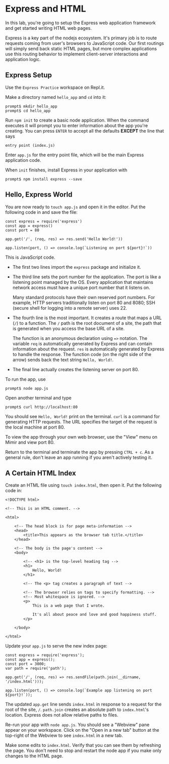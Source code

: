 # Express and HTML

In this lab, you're going to setup the Express web application framework and get started writing HTML web pages.

Express is a key part of the nodejs ecosystem. It's primary job is to route requests coming from user's browsers to JavaScript code.
Our first routings will simply send back static HTML pages, but more complex applications use this routing behavior to implement
client-server interactions and application logic.

## Express Setup

Use the `Express Practice` workspace on Repl.it.

Make a directory named `hello_app` and `cd` into it:

```
prompt$ mkdir hello_app
prompt$ cd hello_app
```

Run `npm init` to create a basic node application. When the command executes it will prompt you to enter information about the app you're
creating. You can press `ENTER` to accept all the defaults **EXCEPT** the line that says

```
entry point (index.js)
```

Enter `app.js` for the entry point file, which will be the main Express application code.

When `init` finishes, install Express in your application with

```
prompt$ npm install express --save
```

## Hello, Express World

You are now ready to `touch app.js` and open it in the editor. Put the following code in and save the file:

```
const express = require('express')
const app = express()
const port = 80

app.get('/', (req, res) => res.send('Hello World!'))

app.listen(port, () => console.log(`Listening on port ${port}!`))
```

This is JavaScript code. 

- The first two lines import the `express` package and initialize it.

- The third line sets the port number for the application. The port is like a listening point managed by the OS. Every application that
maintains network access must have a unique port number that it listens on.  

  Many standard protocols have their own reserved port numbers. For example, HTTP servers traditionally listen on port 80 and
8080; SSH (secure shell for logging into a remote server) uses 22.

- The fourth line is the most important. It creates a route that maps a URL (`/`) to a function. The `/` path is the root document of
a site, the path that is generated when you access the base URL of a site.

  The function is an anonymous declaration using `=>` notation. The variable `req` is automatically generated by Express and can contain
information about the request. `res` is automatically generated by Express to handle the response. The function code (on the right
side of the arrow) sends back the text string `Hello, World!`.

- The final line actually creates the listening server on port 80.

To run the app, use

```
prompt$ node app.js
```

Open another terminal and type

```
prompt$ curl http://localhost:80
```

You should see `Hello, World!` print on the terminal. `curl` is a command for generating HTTP requests. The URL specifies the target of
the request is the local machine at port 80.

To view the app through your own web browser, use the "View" menu on Mimir and view port 80.

Return to the terminal and terminate the app by pressing `CTRL + c`. As a general rule, don't leave an app running if you aren't
actively testing it.

## A Certain HTML Index

Create an HTML file using `touch index.html`, then open it. Put the following code in:

```
<!DOCTYPE html>

<!-- This is an HTML comment. -->

<html>
    
    <!-- The head block is for page meta-information -->
    <head>
        <title>This appears as the browser tab title.</title>
    </head>
    
    <!-- The body is the page's content -->
    <body>
        
        <!-- <h1> is the top-level heading tag -->
        <h1>
            Hello, World!
        </h1>
        
        <!-- The <p> tag creates a paragraph of text -->
        
        <!-- The browser relies on tags to specify formatting. -->
        <!-- Most whitespace is ignored. -->
        <p>
            This is a web page that I wrote.
            
            It's all about peace and love and good happiness stuff.
        </p>
        
    </body>
    
</html>
```

Update your `app.js` to serve the new index page:

```
const express = require('express');
const app = express();
const port = 3000;
var path = require('path');

app.get('/', (req, res) => res.sendFile(path.join(__dirname, '/index.html')));

app.listen(port, () => console.log(`Example app listening on port ${port}!`));
```

The updated `app.get` line sends `index.html` in response to a request for the root of the site, `/`. `path.join` creates
an absolute path to `index.html`'s location. Express does not allow relative paths to files.

Re-run your app with `node app.js`. You should see a "Webview" pane appear on your workspace. Click on the "Open in a new tab" button at the top-right of the Webview to see `index.html` in a new tab.

Make some edits to `index.html`. Verify that you can see them by refreshing the page. You don't need to stop and restart the node app if you make only changes to the HTML page.
